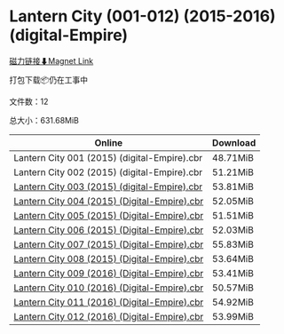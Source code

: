 # Lantern City (001-012) (2015-2016) (digital-Empire)

[磁力链接⬇Magnet Link](magnet:?xt=urn:btih:a7b34fad063d6ba55fe8992a0c3e5970e4419f81&dn=Lantern%20City%20%28001-012%29%20%282015-2016%29%20%28digital-Empire%29)

打包下载📦仍在工事中

文件数：12

总大小：631.68MiB

Online | Download
--- | ---
Lantern City 001 (2015) (digital-Empire).cbr | 48.71MiB
Lantern City 002 (2015) (digital-Empire).cbr | 51.21MiB
[Lantern City 003 (2015) (digital-Empire).cbr](https://github.com/alicewish/markdown/blob/master/comic/Lantern-City-003-2015-digital-Empire-cbr.md) | 53.81MiB
[Lantern City 004 (2015) (Digital-Empire).cbr](https://github.com/alicewish/markdown/blob/master/comic/Lantern-City-004-2015-Digital-Empire-cbr.md) | 52.05MiB
[Lantern City 005 (2015) (Digital-Empire).cbr](https://github.com/alicewish/markdown/blob/master/comic/Lantern-City-005-2015-Digital-Empire-cbr.md) | 51.51MiB
[Lantern City 006 (2015) (Digital-Empire).cbr](https://github.com/alicewish/markdown/blob/master/comic/Lantern-City-006-2015-Digital-Empire-cbr.md) | 52.03MiB
[Lantern City 007 (2015) (Digital-Empire).cbr](https://github.com/alicewish/markdown/blob/master/comic/Lantern-City-007-2015-Digital-Empire-cbr.md) | 55.83MiB
[Lantern City 008 (2015) (Digital-Empire).cbr](https://github.com/alicewish/markdown/blob/master/comic/Lantern-City-008-2015-Digital-Empire-cbr.md) | 53.64MiB
[Lantern City 009 (2016) (Digital-Empire).cbr](https://github.com/alicewish/markdown/blob/master/comic/Lantern-City-009-2016-Digital-Empire-cbr.md) | 53.41MiB
[Lantern City 010 (2016) (Digital-Empire).cbr](https://github.com/alicewish/markdown/blob/master/comic/Lantern-City-010-2016-Digital-Empire-cbr.md) | 50.57MiB
[Lantern City 011 (2016) (Digital-Empire).cbr](https://github.com/alicewish/markdown/blob/master/comic/Lantern-City-011-2016-Digital-Empire-cbr.md) | 54.92MiB
[Lantern City 012 (2016) (Digital-Empire).cbr](https://github.com/alicewish/markdown/blob/master/comic/Lantern-City-012-2016-Digital-Empire-cbr.md) | 53.99MiB